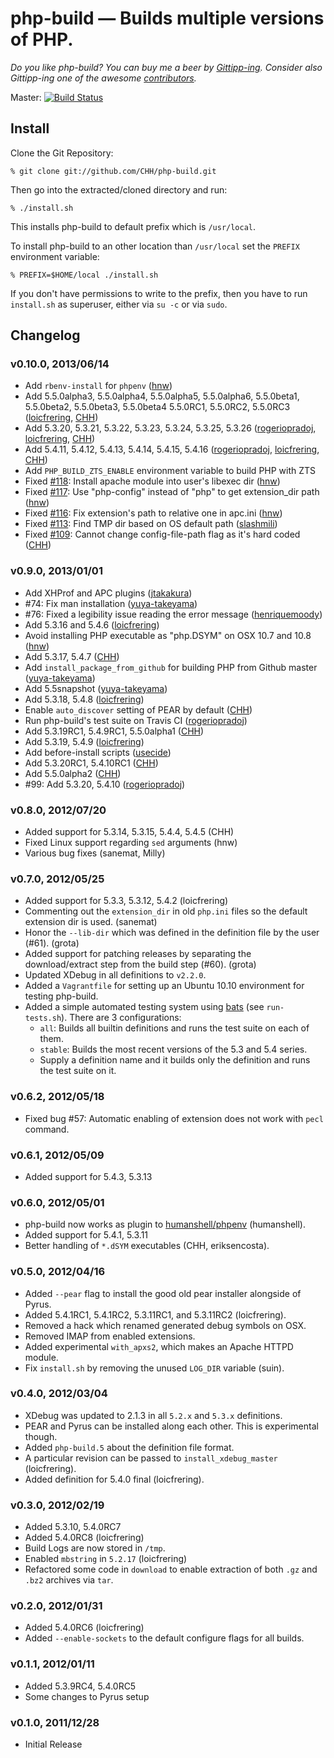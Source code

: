 php-build — Builds multiple versions of PHP.
=============================================

_Do you like php-build? You can buy me a beer by [Gittipp-ing](http://gittip.com/CHH). Consider also Gittipp-ing one of the awesome [contributors]._ 

[contributors]: https://github.com/CHH/php-build/graphs/contributors

Master: [![Build Status](https://secure.travis-ci.org/CHH/php-build.png?branch=master)](https://travis-ci.org/CHH/php-build)

## Install

Clone the Git Repository:

    % git clone git://github.com/CHH/php-build.git

Then go into the extracted/cloned directory and run:

    % ./install.sh

This installs php-build to default prefix which is `/usr/local`. 

To install php-build to an other location than `/usr/local` set the
`PREFIX` environment variable:

    % PREFIX=$HOME/local ./install.sh

If you don't have permissions to write to the prefix, then you 
have to run `install.sh` as superuser, either via `su -c` or via `sudo`.

## Changelog

[jtakakura]: http://github.com/jtakakura
[CHH]: http://github.com/CHH
[yuya-takeyama]: http://github.com/yuya-takeyama
[henriquemoody]: http://github.com/henriquemoody
[rogeriopradoj]: http://github.com/rogeriopradoj
[loicfrering]: http://github.com/loicfrering
[usecide]: http://github.com/usecide
[hnw]: http://github.com/hnw
[slashmili]: https://github.com/slashmili

### v0.10.0, 2013/06/14

* Add `rbenv-install` for `phpenv` ([hnw][])
* Add 5.5.0alpha3, 5.5.0alpha4, 5.5.0alpha5, 5.5.0alpha6, 5.5.0beta1, 5.5.0beta2, 5.5.0beta3, 5.5.0beta4
  5.5.0RC1, 5.5.0RC2, 5.5.0RC3 ([loicfrering][], [CHH][])
* Add 5.3.20, 5.3.21, 5.3.22, 5.3.23, 5.3.24, 5.3.25, 5.3.26 ([rogeriopradoj][], [loicfrering][], [CHH][])
* Add 5.4.11, 5.4.12, 5.4.13, 5.4.14, 5.4.15, 5.4.16 ([rogeriopradoj][], [loicfrering][], [CHH][])
* Add `PHP_BUILD_ZTS_ENABLE` environment variable to build PHP with ZTS
* Fixed [#118](https://github.com/CHH/php-build/pull/118): Install apache module into user's libexec dir ([hnw][])
* Fixed [#117](https://github.com/CHH/php-build/pull/117): Use "php-config" instead of "php" to get extension_dir path ([hnw][])
* Fixed [#116](https://github.com/CHH/php-build/pull/116): Fix extension's path to relative one in apc.ini ([hnw][])
* Fixed [#113](https://github.com/CHH/php-build/pull/113): Find TMP dir based on OS default path ([slashmili][])
* Fixed [#109](https://github.com/CHH/php-build/pull/109): Cannot change config-file-path flag as it's hard coded ([CHH][])

### v0.9.0, 2013/01/01

* Add XHProf and APC plugins ([jtakakura][])
* #74: Fix man installation ([yuya-takeyama][])
* #76: Fixed a legibility issue reading the error message
  ([henriquemoody][])
* Add 5.3.16 and 5.4.6 ([loicfrering][])
* Avoid installing PHP executable as "php.DSYM" on OSX 10.7 and 10.8
  ([hnw][])
* Add 5.3.17, 5.4.7 ([CHH][])
* Add `install_package_from_github` for building PHP from Github master
  ([yuya-takeyama][])
* Add 5.5snapshot ([yuya-takeyama][])
* Add 5.3.18, 5.4.8 ([loicfrering][])
* Enable `auto_discover` setting of PEAR by default ([CHH][])
* Run php-build's test suite on Travis CI ([rogeriopradoj][])
* Add 5.3.19RC1, 5.4.9RC1, 5.5.0alpha1 ([CHH][])
* Add 5.3.19, 5.4.9 ([loicfrering][])
* Add before-install scripts ([usecide][])
* Add 5.3.20RC1, 5.4.10RC1 ([CHH][])
* Add 5.5.0alpha2 ([CHH][])
* #99: Add 5.3.20, 5.4.10 ([rogeriopradoj][])

### v0.8.0, 2012/07/20

 * Added support for 5.3.14, 5.3.15, 5.4.4, 5.4.5 (CHH)
 * Fixed Linux support regarding `sed` arguments (hnw)
 * Various bug fixes (sanemat, Milly)

### v0.7.0, 2012/05/25

 * Added support for 5.3.3, 5.3.12, 5.4.2 (loicfrering)
 * Commenting out the `extension_dir` in old `php.ini` files so the
   default extension dir is used. (sanemat)
 * Honor the `--lib-dir` which was defined in the definition file by the
   user (#61). (grota)
 * Added support for patching releases by separating the
   download/extract step from the build step (#60). (grota)
 * Updated XDebug in all definitions to `v2.2.0`.
 * Added a `Vagrantfile` for setting up an Ubuntu 10.10 environment for
   testing php-build.
 * Added a simple automated testing system using [bats][] (see
   `run-tests.sh`). There are 3 configurations:
   * `all`: Builds all builtin definitions and runs the test suite on
     each of them.
   * `stable`: Builds the most recent versions of the 5.3 and 5.4
     series.
   * Supply a definition name and it builds only the definition and runs
     the test suite on it.

[bats]: https://github.com/sstephenson/bats

### v0.6.2, 2012/05/18

 * Fixed bug #57: Automatic enabling of extension does not work with
   `pecl` command.

### v0.6.1, 2012/05/09

 * Added support for 5.4.3, 5.3.13

### v0.6.0, 2012/05/01

 * php-build now works as plugin to
   [humanshell/phpenv](http://github.com/humanshell/phpenv)
(humanshell).
 * Added support for 5.4.1, 5.3.11
 * Better handling of `*.dSYM` executables (CHH, eriksencosta).

### v0.5.0, 2012/04/16

 * Added `--pear` flag to install the good old pear installer alongside
   of Pyrus.
 * Added 5.4.1RC1, 5.4.1RC2, 5.3.11RC1, and 5.3.11RC2 (loicfrering).
 * Removed a hack which renamed generated debug symbols on OSX.
 * Removed IMAP from enabled extensions.
 * Added experimental `with_apxs2`, which makes an Apache HTTPD module.
 * Fix `install.sh` by removing the unused `LOG_DIR` variable (suin).

### v0.4.0, 2012/03/04

 * XDebug was updated to 2.1.3 in all `5.2.x` and `5.3.x` definitions.
 * PEAR and Pyrus can be installed along each other. This is
   experimental though.
 * Added `php-build.5` about the definition file format.
 * A particular revision can be passed to `install_xdebug_master`
   (loicfrering).
 * Added definition for 5.4.0 final (loicfrering).

### v0.3.0, 2012/02/19

 * Added 5.3.10, 5.4.0RC7
 * Added 5.4.0RC8 (loicfrering)
 * Build Logs are now stored in `/tmp`.
 * Enabled `mbstring` in `5.2.17` (loicfrering)
 * Refactored some code in `download` to enable extraction of both
   `.gz` and `.bz2` archives via `tar`.

### v0.2.0, 2012/01/31

 * Added 5.4.0RC6 (loicfrering)
 * Added `--enable-sockets` to the default configure flags for all
   builds.

### v0.1.1, 2012/01/11

 * Added 5.3.9RC4, 5.4.0RC5
 * Some changes to Pyrus setup

### v0.1.0, 2011/12/28

 * Initial Release

